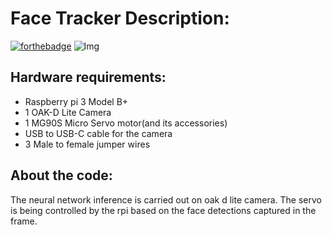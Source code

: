 # Face Tracker Description:

[![forthebadge](https://forthebadge.com/images/badges/made-with-python.svg)](https://forthebadge.com) 
![Img](https://github.com/IRS-Devl/ComputerVision-UAV-Maneuvering/tree/main/UniAxisFaceTracker/depthai.png)

## Hardware requirements:
- Raspberry pi 3 Model B+
- 1 OAK-D Lite Camera
- 1 MG90S Micro Servo motor(and its accessories)
- USB to USB-C cable for the camera
- 3 Male to female jumper wires

## About the code:
The neural network inference is carried out on oak d lite camera.
The servo is being controlled by the rpi based on the face detections captured in the frame.
